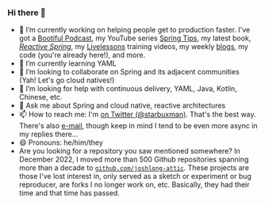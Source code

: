 ### Hi there 👋


- 🔭 I’m currently working on helping people get to production faster. I've got a [Bootiful Podcast](http://bootifulpodcast.fm), my YouTube series [Spring Tips](http://springtipslive.io), my latest book, [_Reactive Spring_](http://www.reactivespring.io/), my [Livelessons](http://joshlong.com/livelessons.html) training videos, my weekly [blogs](http://spring.io/team/joshlong), my code (you're already here!), and more. 
- 🌱 I’m currently learning YAML
- 👯 I’m looking to collaborate on Spring and its adjacent communities (Yah! Let's go cloud natives!) 
- 🤔 I’m looking for help with continuous delivery, YAML, Java, Kotlin, Chinese, etc.
- 💬 Ask me about Spring and cloud native, reactive architectures 
- 📫 How to reach me: I'm [on Twitter (@starbuxman)](http://twitter.com/starbuxman). That's the best way. There's also [e-mail](mailto:josh@joshlong.com), though keep in mind I tend to be even more async in my replies there... 
- 😄 Pronouns: he/him/they
- Are you looking for a repository you saw mentioned somewhere? In December 2022, I moved more than 500 Github repositories spanning more than a decade to [`github.com/joshlong-attic`](https://github.com/joshlong-attic). These projects are those I've lost interest in, only served as a sketch or experiment or bug reproducer, are forks I no longer work on, etc. Basically, they had their time and that time has passed.
